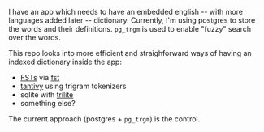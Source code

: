 I have an app which needs to have an embedded english -- with more languages added later -- dictionary. Currently, I'm using postgres to store the words and their definitions. `pg_trgm` is used to enable "fuzzy" search over the words.

This repo looks into more efficient and straighforward ways of having an indexed dictionary inside the app:

- [FSTs](https://en.wikipedia.org/wiki/Finite-state_transducer) via [fst](https://github.com/BurntSushi/fst)
- [tantivy](https://github.com/tantivy-search/tantivy) using trigram tokenizers
- sqlite with [trilite](https://github.com/jonasfj/trilite)
- something else?

The current approach (postgres + `pg_trgm`) is the control.
